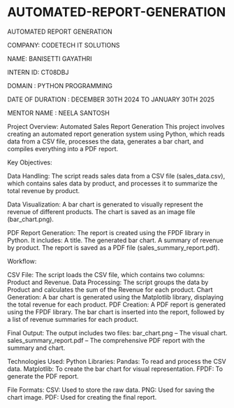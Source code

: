 # AUTOMATED-REPORT-GENERATION

AUTOMATED REPORT GENERATION

COMPANY: CODETECH IT SOLUTIONS

NAME: BANISETTI GAYATHRI

INTERN ID: CT08DBJ

DOMAIN : PYTHON PROGRAMMING

DATE OF DURATION : DECEMBER 30TH 2024 TO JANUARY 30TH 2025

MENTOR NAME : NEELA SANTOSH

Project Overview: Automated Sales Report Generation
This project involves creating an automated report generation system using Python, which reads data from a CSV file, processes the data, generates a bar chart, and compiles everything into a PDF report.

Key Objectives:

Data Handling:
  The script reads sales data from a CSV file (sales_data.csv), which contains sales data by product, and processes it to summarize the total revenue by product.
  
Data Visualization:
  A bar chart is generated to visually represent the revenue of different products. The chart is saved as an image file (bar_chart.png).
  
PDF Report Generation:
  The report is created using the FPDF library in Python. It includes:
  A title.
  The generated bar chart.
  A summary of revenue by product.
  The report is saved as a PDF file (sales_summary_report.pdf).
  
Workflow:

CSV File: The script loads the CSV file, which contains two columns: Product and Revenue.
Data Processing:
  The script groups the data by Product and calculates the sum of the Revenue for each product.
Chart Generation:
  A bar chart is generated using the Matplotlib library, displaying the total revenue for each product.
PDF Creation:
  A PDF report is generated using the FPDF library. The bar chart is inserted into the report, followed by a list of revenue summaries for each product.
  
Final Output:
  The output includes two files:
  bar_chart.png – The visual chart.
  sales_summary_report.pdf – The comprehensive PDF report with the summary and chart.
  
Technologies Used:
  Python Libraries:
    Pandas: To read and process the CSV data.
    Matplotlib: To create the bar chart for visual representation.
    FPDF: To generate the PDF report.
    
File Formats:
  CSV: Used to store the raw data.
  PNG: Used for saving the chart image.
  PDF: Used for creating the final report.
